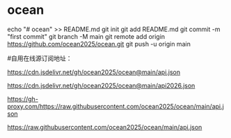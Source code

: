 # ocean
echo "# ocean" >> README.md
git init
git add README.md
git commit -m "first commit"
git branch -M main
git remote add origin https://github.com/ocean2025/ocean.git
git push -u origin main

#自用在线源订阅地址：

https://cdn.jsdelivr.net/gh/ocean2025/ocean@main/api.json

https://cdn.jsdelivr.net/gh/ocean2025/ocean@main/api2026.json

https://gh-proxy.com/https://raw.githubusercontent.com/ocean2025/ocean/main/api.json

https://raw.githubusercontent.com/ocean2025/ocean/main/api.json
